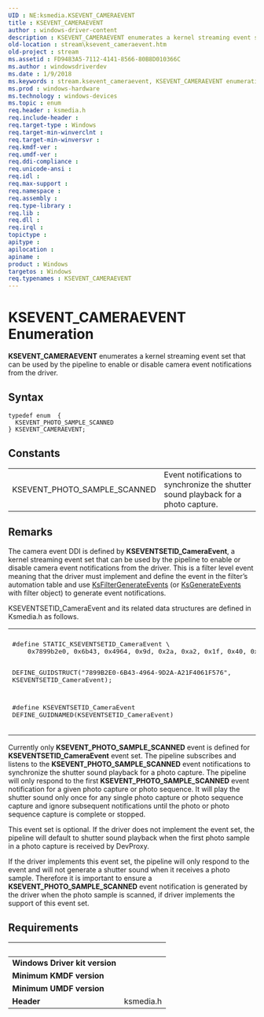 ```yaml
---
UID : NE:ksmedia.KSEVENT_CAMERAEVENT
title : KSEVENT_CAMERAEVENT
author : windows-driver-content
description : KSEVENT_CAMERAEVENT enumerates a kernel streaming event set that can be used by the pipeline to enable or disable camera event notifications from the driver.
old-location : stream\ksevent_cameraevent.htm
old-project : stream
ms.assetid : FD9483A5-7112-4141-8566-80B8D010366C
ms.author : windowsdriverdev
ms.date : 1/9/2018
ms.keywords : stream.ksevent_cameraevent, KSEVENT_CAMERAEVENT enumeration [Streaming Media Devices], ksmedia/KSEVENT_PHOTO_SAMPLE_SCANNED, KSEVENT_CAMERAEVENT, KSEVENT_PHOTO_SAMPLE_SCANNED, ksmedia/KSEVENT_CAMERAEVENT
ms.prod : windows-hardware
ms.technology : windows-devices
ms.topic : enum
req.header : ksmedia.h
req.include-header : 
req.target-type : Windows
req.target-min-winverclnt : 
req.target-min-winversvr : 
req.kmdf-ver : 
req.umdf-ver : 
req.ddi-compliance : 
req.unicode-ansi : 
req.idl : 
req.max-support : 
req.namespace : 
req.assembly : 
req.type-library : 
req.lib : 
req.dll : 
req.irql : 
topictype : 
apitype : 
apilocation : 
apiname : 
product : Windows
targetos : Windows
req.typenames : KSEVENT_CAMERAEVENT
---
```


# KSEVENT_CAMERAEVENT Enumeration
<b>KSEVENT_CAMERAEVENT</b> enumerates a kernel streaming event set that can be used by the pipeline to enable or disable camera event notifications from the driver.

## Syntax
````
typedef enum  { 
  KSEVENT_PHOTO_SAMPLE_SCANNED
} KSEVENT_CAMERAEVENT;
````

## Constants

<table>

<tr>
<td>KSEVENT_PHOTO_SAMPLE_SCANNED</td>
<td>Event notifications to synchronize the shutter sound playback for a photo capture.</td>
</tr>
</table>

## Remarks

The camera event DDI is defined by <b>KSEVENTSETID_CameraEvent</b>, a kernel streaming event set that can be used by the pipeline to enable or disable camera event notifications from the driver. This is a filter level event meaning that the driver must implement and define the event in the filter’s automation table and use <a href="..\ks\nf-ks-ksfiltergenerateevents.md">KsFilterGenerateEvents</a> (or <a href="..\ks\nf-ks-ksgenerateevents.md">KsGenerateEvents</a> with filter object) to generate event notifications.

KSEVENTSETID_CameraEvent and its related data structures are defined in Ksmedia.h as follows.
<div class="code"><span codelanguage=""><table>
<tr>
<th></th>
</tr>
<tr>
<td>
<pre>#define STATIC_KSEVENTSETID_CameraEvent \
    0x7899b2e0, 0x6b43, 0x4964, 0x9d, 0x2a, 0xa2, 0x1f, 0x40, 0x61, 0xf5, 0x76

DEFINE_GUIDSTRUCT("7899B2E0-6B43-4964-9D2A-A21F4061F576", KSEVENTSETID_CameraEvent);

#define KSEVENTSETID_CameraEvent DEFINE_GUIDNAMED(KSEVENTSETID_CameraEvent)</pre>
</td>
</tr>
</table></span></div>Currently only <b>KSEVENT_PHOTO_SAMPLE_SCANNED</b> event is defined for <b>KSEVENTSETID_CameraEvent</b> event set.  The pipeline subscribes and listens to the <b>KSEVENT_PHOTO_SAMPLE_SCANNED</b> event notifications to synchronize the shutter sound playback for a photo capture.  The pipeline will only respond to the first <b>KSEVENT_PHOTO_SAMPLE_SCANNED</b> event notification for a given photo capture or photo sequence.  It will play the shutter sound only once for any single photo capture or photo sequence capture and ignore subsequent notifications until the photo or photo sequence capture is complete or stopped.

This event set is optional.  If the driver does not implement the event set, the pipeline will default to shutter sound playback when the first photo sample in a photo capture is received by DevProxy.

If the driver implements this event set, the pipeline will only respond to the event and will not generate a shutter sound when it receives a photo sample.  Therefore it is important to ensure a <b>KSEVENT_PHOTO_SAMPLE_SCANNED</b> event notification is generated by the driver when the photo sample is scanned, if driver implements the support of this event set.

## Requirements
| &nbsp; | &nbsp; |
| ---- |:---- |
| **Windows Driver kit version** |  |
| **Minimum KMDF version** |  |
| **Minimum UMDF version** |  |
| **Header** | ksmedia.h |